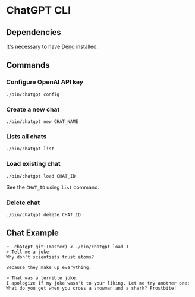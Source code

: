 # ChatGPT CLI

## Dependencies
It's necessary to have [Deno](https://deno.land/manual@v1.31.1/getting_started/installation) installed.


## Commands
### Configure OpenAI API key

```
./bin/chatgpt config
```

### Create a new chat
```
./bin/chatgpt new CHAT_NAME
```

### Lists all chats
```
./bin/chatgpt list
```

### Load existing chat

```
./bin/chatgpt load CHAT_ID
```
See the `CHAT_ID` using `list` command.

### Delete chat
```
./bin/chatgpt delete CHAT_ID
```

## Chat Example
```
➜  chatgpt git:(master) ✗ ./bin/chatgpt load 1
> Tell me a joke
Why don't scientists trust atoms?

Because they make up everything.

> That was a terrible joke.
I apologize if my joke wasn't to your liking. Let me try another one: What do you get when you cross a snowman and a shark? Frostbite!
```
